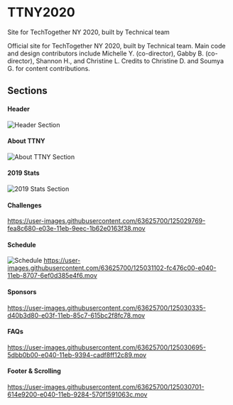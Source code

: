 # TTNY2020
Site for TechTogether NY 2020, built by Technical team

Official site for TechTogether NY 2020, built by Technical team. Main code and design contributors include Michelle Y. (co-director), Gabby B. (co-director), Shannon H., and Christine L. Credits to Christine D. and Soumya G. for content contributions.

## Sections

#### Header
![Header Section](https://user-images.githubusercontent.com/63625700/125028427-d9b35400-e03c-11eb-885e-7779cc57d5d1.png)

#### About TTNY
![About TTNY Section](https://user-images.githubusercontent.com/63625700/125028462-eb94f700-e03c-11eb-9331-c3ca47736704.png)

#### 2019 Stats
![2019 Stats Section](https://user-images.githubusercontent.com/63625700/125028484-f6e82280-e03c-11eb-8604-d6d7aa11b5de.png)

#### Challenges
https://user-images.githubusercontent.com/63625700/125029769-fea8c680-e03e-11eb-9eec-1b62e0163f38.mov

#### Schedule
![Schedule](https://user-images.githubusercontent.com/63625700/125031174-197c3a80-e041-11eb-9e39-df8b0139541a.png)
https://user-images.githubusercontent.com/63625700/125031102-fc476c00-e040-11eb-8707-6ef0d385e4f6.mov

#### Sponsors
https://user-images.githubusercontent.com/63625700/125030335-d40b3d80-e03f-11eb-85c7-615bc2f8fc78.mov

#### FAQs
https://user-images.githubusercontent.com/63625700/125030695-5dbb0b00-e040-11eb-9394-cadf8ff12c89.mov

#### Footer & Scrolling
https://user-images.githubusercontent.com/63625700/125030701-614e9200-e040-11eb-9284-570f1591063c.mov
